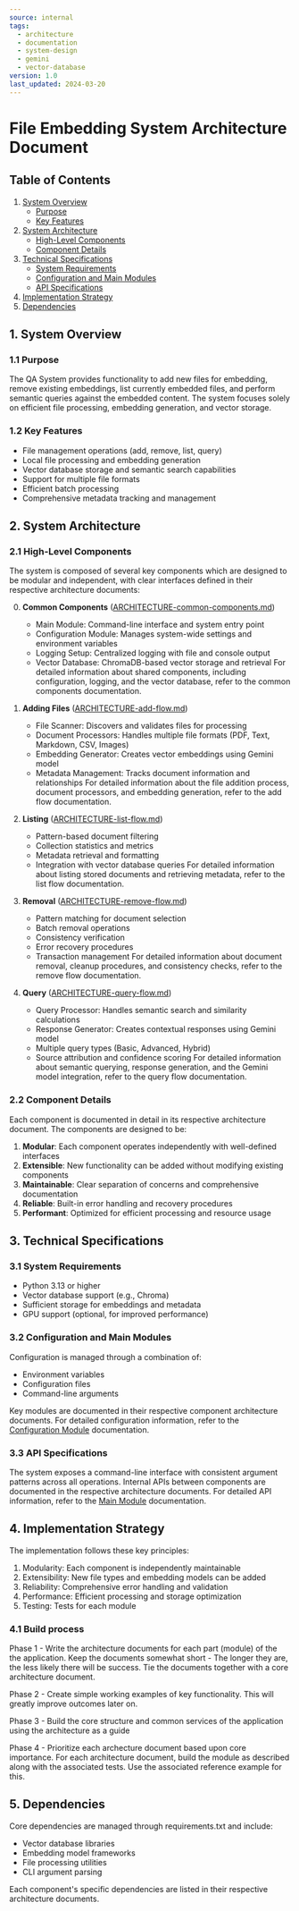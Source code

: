 ```yaml
---
source: internal
tags:
  - architecture
  - documentation
  - system-design
  - gemini
  - vector-database
version: 1.0
last_updated: 2024-03-20
---
```


# File Embedding System Architecture Document

## Table of Contents

1. [System Overview](#1-system-overview)
   - [Purpose](#11-purpose)
   - [Key Features](#12-key-features)
2. [System Architecture](#2-system-architecture)
   - [High-Level Components](#21-high-level-components)
   - [Component Details](#22-component-details)
3. [Technical Specifications](#3-technical-specifications)
   - [System Requirements](#31-system-requirements)
   - [Configuration and Main Modules](#32-configuration-and-main-modules)
   - [API Specifications](#33-api-specifications)
4. [Implementation Strategy](#4-implementation-strategy)
5. [Dependencies](#5-dependencies)

## 1. System Overview

### 1.1 Purpose
The QA System provides functionality to add new files for embedding, remove existing embeddings, list currently embedded files, and perform semantic queries against the embedded content. The system focuses solely on efficient file processing, embedding generation, and vector storage.

### 1.2 Key Features
- File management operations (add, remove, list, query)
- Local file processing and embedding generation
- Vector database storage and semantic search capabilities
- Support for multiple file formats
- Efficient batch processing
- Comprehensive metadata tracking and management

## 2. System Architecture

### 2.1 High-Level Components

The system is composed of several key components which are designed to be modular and independent, with clear interfaces defined in their respective architecture documents:

0. **Common Components** ([ARCHITECTURE-common-components.md](ARCHITECTURE-common-components.md))
   - Main Module: Command-line interface and system entry point
   - Configuration Module: Manages system-wide settings and environment variables
   - Logging Setup: Centralized logging with file and console output
   - Vector Database: ChromaDB-based vector storage and retrieval
   For detailed information about shared components, including configuration, logging, and the vector database, refer to the common components documentation.

1. **Adding Files** ([ARCHITECTURE-add-flow.md](ARCHITECTURE-add-flow.md))
   - File Scanner: Discovers and validates files for processing
   - Document Processors: Handles multiple file formats (PDF, Text, Markdown, CSV, Images)
   - Embedding Generator: Creates vector embeddings using Gemini model
   - Metadata Management: Tracks document information and relationships
   For detailed information about the file addition process, document processors, and embedding generation, refer to the add flow documentation.

2. **Listing** ([ARCHITECTURE-list-flow.md](ARCHITECTURE-list-flow.md))
   - Pattern-based document filtering
   - Collection statistics and metrics
   - Metadata retrieval and formatting
   - Integration with vector database queries
   For detailed information about listing stored documents and retrieving metadata, refer to the list flow documentation.

3. **Removal** ([ARCHITECTURE-remove-flow.md](ARCHITECTURE-remove-flow.md))
   - Pattern matching for document selection
   - Batch removal operations
   - Consistency verification
   - Error recovery procedures
   - Transaction management
   For detailed information about document removal, cleanup procedures, and consistency checks, refer to the remove flow documentation.

4. **Query** ([ARCHITECTURE-query-flow.md](ARCHITECTURE-query-flow.md))
   - Query Processor: Handles semantic search and similarity calculations
   - Response Generator: Creates contextual responses using Gemini model
   - Multiple query types (Basic, Advanced, Hybrid)
   - Source attribution and confidence scoring
   For detailed information about semantic querying, response generation, and the Gemini model integration, refer to the query flow documentation.

### 2.2 Component Details

Each component is documented in detail in its respective architecture document. The components are designed to be:

1. **Modular**: Each component operates independently with well-defined interfaces
2. **Extensible**: New functionality can be added without modifying existing components
3. **Maintainable**: Clear separation of concerns and comprehensive documentation
4. **Reliable**: Built-in error handling and recovery procedures
5. **Performant**: Optimized for efficient processing and resource usage

## 3. Technical Specifications

### 3.1 System Requirements
- Python 3.13 or higher
- Vector database support (e.g., Chroma)
- Sufficient storage for embeddings and metadata
- GPU support (optional, for improved performance)

### 3.2 Configuration and Main Modules
Configuration is managed through a combination of:
- Environment variables
- Configuration files
- Command-line arguments

Key modules are documented in their respective component architecture documents. For detailed configuration information, refer to the [Configuration Module](ARCHITECTURE-common-components.md#3-configuration-module) documentation.

### 3.3 API Specifications
The system exposes a command-line interface with consistent argument patterns across all operations. Internal APIs between components are documented in the respective architecture documents. For detailed API information, refer to the [Main Module](ARCHITECTURE-common-components.md#2-main-module) documentation.

## 4. Implementation Strategy
The implementation follows these key principles:

1. Modularity: Each component is independently maintainable
2. Extensibility: New file types and embedding models can be added
3. Reliability: Comprehensive error handling and validation
4. Performance: Efficient processing and storage optimization
5. Testing: Tests for each module

### 4.1 Build process

Phase 1 - Write the architecture documents for each part (module) of the the application.  Keep the documents somewhat short - The longer they are, the less likely there will be success.  Tie the documents together with a core architecture document.

Phase 2 - Create simple working examples of key functionality.  This will greatly improve outcomes later on.

Phase 3 - Build the core structure and common services of the application using the architecture as a guide

Phase 4 - Prioritize each archecture document based upon core importance.  For each architecture document, build the module as described along with the associated tests.  Use the associated reference example for this.


## 5. Dependencies
Core dependencies are managed through requirements.txt and include:
- Vector database libraries
- Embedding model frameworks
- File processing utilities
- CLI argument parsing

Each component's specific dependencies are listed in their respective architecture documents.
